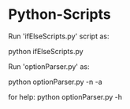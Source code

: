 # Python-Scripts
Run 'ifElseScripts.py' script as:

python ifElseScripts.py <name> <age>
  
Run 'optionParser.py' as:

python optionParser.py -n <name> -a <age>

for help: python optionParser.py -h
